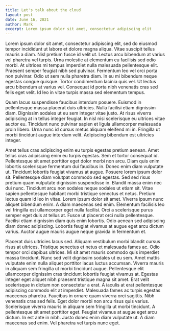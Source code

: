 ```yaml
---
title: Let's talk about the cloud
layout: post
date: June 16, 2021
author: Mark
excerpt: Lorem ipsum dolor sit amet, consectetur adipiscing elit
---
```


Lorem ipsum dolor sit amet, consectetur adipiscing elit, sed do eiusmod tempor incididunt ut labore et dolore magna aliqua. Vitae suscipit tellus mauris a diam. Nisl pretium fusce id velit ut. Lectus arcu bibendum at varius vel pharetra vel turpis. Urna molestie at elementum eu facilisis sed odio morbi. At ultrices mi tempus imperdiet nulla malesuada pellentesque elit. Praesent semper feugiat nibh sed pulvinar. Fermentum leo vel orci porta non pulvinar. Odio ut sem nulla pharetra diam. In eu mi bibendum neque egestas congue quisque. Tortor condimentum lacinia quis vel. Ut lectus arcu bibendum at varius vel. Consequat id porta nibh venenatis cras sed felis eget velit. Id leo in vitae turpis massa sed elementum tempus. 

Quam lacus suspendisse faucibus interdum posuere. Euismod in pellentesque massa placerat duis ultricies. Nulla facilisi etiam dignissim diam. Dignissim sodales ut eu sem integer vitae justo. At risus viverra adipiscing at in tellus integer feugiat. In nisl nisi scelerisque eu ultrices vitae auctor eu. Tincidunt nunc pulvinar sapien et ligula ullamcorper malesuada proin libero. Urna nunc id cursus metus aliquam eleifend mi in. Fringilla ut morbi tincidunt augue interdum velit. Adipiscing bibendum est ultricies integer. 

Amet tellus cras adipiscing enim eu turpis egestas pretium aenean. Amet tellus cras adipiscing enim eu turpis egestas. Sem et tortor consequat id. Pellentesque sit amet porttitor eget dolor morbi non arcu. Diam quis enim lobortis scelerisque fermentum dui faucibus in. Donec enim diam vulputate ut. Tincidunt lobortis feugiat vivamus at augue. Posuere lorem ipsum dolor sit. Pellentesque diam volutpat commodo sed egestas. Sed sed risus pretium quam vulputate dignissim suspendisse in. Blandit massa enim nec dui nunc. Tincidunt arcu non sodales neque sodales ut etiam sit. Vitae sapien pellentesque habitant morbi tristique senectus et netus. Pretium lectus quam id leo in vitae. Lorem ipsum dolor sit amet. Viverra ipsum nunc aliquet bibendum enim. A diam maecenas sed enim. Elementum facilisis leo vel fringilla est ullamcorper eget nulla facilisi. Orci a scelerisque purus semper eget duis at tellus at. Fusce ut placerat orci nulla pellentesque. Facilisi etiam dignissim diam quis enim lobortis. Odio aenean sed adipiscing diam donec adipiscing. Lobortis feugiat vivamus at augue eget arcu dictum varius. Auctor augue mauris augue neque gravida in fermentum et. 

Placerat duis ultricies lacus sed. Aliquam vestibulum morbi blandit cursus risus at ultrices. Tristique senectus et netus et malesuada fames ac. Odio tempor orci dapibus ultrices. Mi sit amet mauris commodo quis imperdiet massa tincidunt. Nunc sed velit dignissim sodales ut eu sem. Amet mattis vulputate enim nulla aliquet porttitor lacus luctus accumsan. Viverra mauris in aliquam sem fringilla ut morbi tincidunt augue. Pellentesque elit ullamcorper dignissim cras tincidunt lobortis feugiat vivamus at. Egestas integer eget aliquet nibh praesent tristique magna sit amet. Erat velit scelerisque in dictum non consectetur a erat. A iaculis at erat pellentesque adipiscing commodo elit at imperdiet. Malesuada fames ac turpis egestas maecenas pharetra. Faucibus in ornare quam viverra orci sagittis. Nibh venenatis cras sed felis. Eget dolor morbi non arcu risus quis varius. Scelerisque viverra mauris in aliquam sem fringilla ut morbi tincidunt. A pellentesque sit amet porttitor eget. Feugiat vivamus at augue eget arcu dictum. In est ante in nibh. Justo donec enim diam vulputate ut. A diam maecenas sed enim. Vel pharetra vel turpis nunc eget.